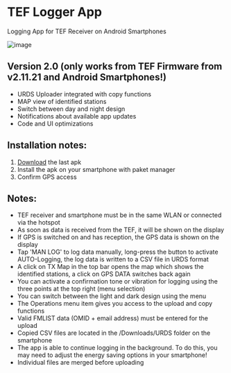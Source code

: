 # TEF Logger App
Logging App for TEF Receiver on Android Smartphones

![image](https://github.com/user-attachments/assets/e9aa8111-5824-4959-a261-a65a683888e0)


## Version 2.0 (only works from TEF Firmware from v2.11.21 and Android Smartphones!)

- URDS Uploader integrated with copy functions
- MAP view of identified stations
- Switch between day and night design
- Notifications about available app updates
- Code and UI optimizations

## Installation notes:

1. [Download](https://github.com/Highpoint2000/TEFLoggerApp/) the last apk 
2. Install the apk on your smartphone with paket manager
3. Confirm GPS access

## Notes: 

- TEF receiver and smartphone must be in the same WLAN or connected via the hotspot
- As soon as data is received from the TEF, it will be shown on the display
- If GPS is switched on and has reception, the GPS data is shown on the display
- Tap 'MAN LOG' to log data manually, long-press the button to activate AUTO-Logging, the log data is written to a CSV file in URDS format
- A click on TX Map in the top bar opens the map which shows the identified stations, a click on GPS DATA switches back again
- You can activate a confirmation tone or vibration for logging using the three points at the top right (menu selection)
- You can switch between the light and dark design using the menu
- The Operations menu item gives you access to the upload and copy functions
- Valid FMLIST data (OMID + email address) must be entered for the upload
- Copied CSV files are located in the /Downloads/URDS folder on the smartphone
- The app is able to continue logging in the background. To do this, you may need to adjust the energy saving options in your smartphone!
- Individual files are merged before uploading
  

